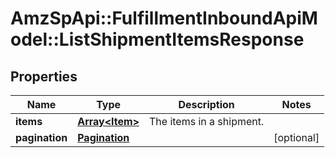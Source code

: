 # AmzSpApi::FulfillmentInboundApiModel::ListShipmentItemsResponse

## Properties
Name | Type | Description | Notes
------------ | ------------- | ------------- | -------------
**items** | [**Array&lt;Item&gt;**](Item.md) | The items in a shipment. | 
**pagination** | [**Pagination**](Pagination.md) |  | [optional] 

